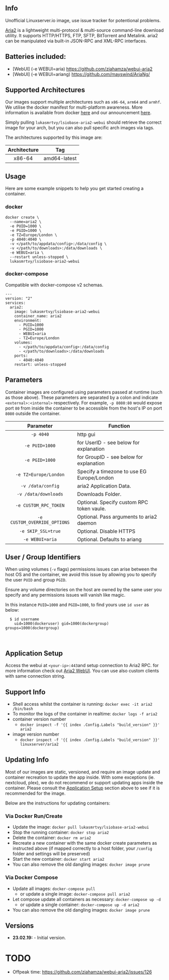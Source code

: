 ## Info

Unofficial Linuxserver.io image, use issue tracker for potentional problems.

[Aria2](https://aria2.github.io/)  is a lightweight multi-protocol & multi-source command-line download utility. It supports HTTP/HTTPS, FTP, SFTP, BitTorrent and Metalink. aria2 can be manipulated via built-in JSON-RPC and XML-RPC interfaces.

## Batteries included:
- [WebUI] (-e WEBUI=aria) https://github.com/ziahamza/webui-aria2
- [WebUI] (-e WEBUI=ariang) https://github.com/mayswind/AriaNg/

## Supported Architectures

Our images support multiple architectures such as `x86-64`, `arm64` and `armhf`. We utilise the docker manifest for multi-platform awareness. More information is available from docker [here](https://github.com/docker/distribution/blob/master/docs/spec/manifest-v2-2.md#manifest-list) and our announcement [here](https://blog.linuxserver.io/2019/02/21/the-lsio-pipeline-project/). 

Simply pulling `lukasmrtvy/lsiobase-aria2-webui` should retrieve the correct image for your arch, but you can also pull specific arch images via tags.

The architectures supported by this image are:

| Architecture | Tag |
| :----: | --- |
| x86-64 | amd64-latest |



## Usage

Here are some example snippets to help you get started creating a container.

### docker

```
docker create \
  --name=aria2 \
  -e PUID=1000 \
  -e PGID=1000 \
  -e TZ=Europe/London \
  -p 4040:4040 \
  -v </path/to/appdata/config>:/data/config \
  -v </path/to/downloads>:/data/downloads \
  -e WEBUI=aria \
  --restart unless-stopped \
  lukasmrtvy/lsiobase-aria2-webui
```


### docker-compose

Compatible with docker-compose v2 schemas.

```
---
version: "2"
services:
  aria2:
    image: lukasmrtvy/lsiobase-aria2-webui
    container_name: aria2
    environment:
      - PUID=1000
      - PGID=1000
      - WEBUI=aria
      - TZ=Europe/London
    volumes:
      - </path/to/appdata/config>:/data/config
      - </path/to/downloads>:/data/downloads
    ports:
      - 4040:4040
    restart: unless-stopped
```

## Parameters

Container images are configured using parameters passed at runtime (such as those above). These parameters are separated by a colon and indicate `<external>:<internal>` respectively. For example, `-p 8080:80` would expose port `80` from inside the container to be accessible from the host's IP on port `8080` outside the container.

| Parameter | Function |
| :----: | --- |
| `-p 4040` | http gui |
| `-e PUID=1000` | for UserID - see below for explanation |
| `-e PGID=1000` | for GroupID - see below for explanation |
| `-e TZ=Europe/London` | Specify a timezone to use EG Europe/London |
| `-v /data/config` | aria2 Application Data. |
| `-v /data/downloads` | Downloads Folder. |
| `-e CUSTOM_RPC_TOKEN` | Optional. Specify custom RPC token vaule. |
| `-e CUSTOM_OVERRIDE_OPTIONS` | Optional. Pass arguments to aria2 daemon |
| `-e SKIP_SSL=true` | Optional. Disable HTTPS |
| `-e WEBUI=aria` | Optional. Defaults to ariang |


## User / Group Identifiers

When using volumes (`-v` flags) permissions issues can arise between the host OS and the container, we avoid this issue by allowing you to specify the user `PUID` and group `PGID`.

Ensure any volume directories on the host are owned by the same user you specify and any permissions issues will vanish like magic.

In this instance `PUID=1000` and `PGID=1000`, to find yours use `id user` as below:

```
  $ id username
    uid=1000(dockeruser) gid=1000(dockergroup) groups=1000(dockergroup)
```


&nbsp;
## Application Setup

Access the webui at `<your-ip>:443`and setup connection to Aria2 RPC. for more information check out [Aria2 WebUI](https://github.com/ziahamza/webui-aria2).
You can use also custom clients with same connection string.


## Support Info

* Shell access whilst the container is running: `docker exec -it aria2 /bin/bash`
* To monitor the logs of the container in realtime: `docker logs -f aria2`
* container version number 
  * `docker inspect -f '{{ index .Config.Labels "build_version" }}' aria2`
* image version number
  * `docker inspect -f '{{ index .Config.Labels "build_version" }}' linuxserver/aria2`

## Updating Info

Most of our images are static, versioned, and require an image update and container recreation to update the app inside. With some exceptions (ie. nextcloud, plex), we do not recommend or support updating apps inside the container. Please consult the [Application Setup](#application-setup) section above to see if it is recommended for the image.  
  
Below are the instructions for updating containers:  
  
### Via Docker Run/Create
* Update the image: `docker pull lukasmrtvy/lsiobase-aria2-webui`
* Stop the running container: `docker stop aria2`
* Delete the container: `docker rm aria2`
* Recreate a new container with the same docker create parameters as instructed above (if mapped correctly to a host folder, your `/config` folder and settings will be preserved)
* Start the new container: `docker start aria2`
* You can also remove the old dangling images: `docker image prune`

### Via Docker Compose
* Update all images: `docker-compose pull`
  * or update a single image: `docker-compose pull aria2`
* Let compose update all containers as necessary: `docker-compose up -d`
  * or update a single container: `docker-compose up -d aria2`
* You can also remove the old dangling images: `docker image prune`

## Versions

* **23.02.19:** - Initial version.

# TODO
- Offpeak time: https://github.com/ziahamza/webui-aria2/issues/126
